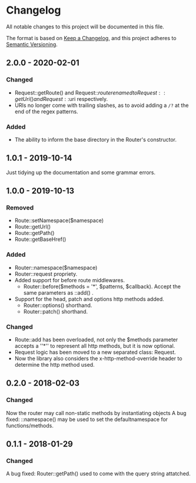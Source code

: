 # Changelog
All notable changes to this project will be documented in this file.

The format is based on [Keep a Changelog](https://keepachangelog.com/en/1.0.0/),
and this project adheres to [Semantic Versioning](https://semver.org/spec/v2.0.0.html).

## 2.0.0 - 2020-02-01

### Changed

- Request::getRoute() and Request::$route renamed to Request::getUri() and Request::$uri respectively.
- URIs no longer come with trailing slashes, as to avoid adding a `/?` at the end of the regex patterns.

### Added

- The ability to inform the base directory in the Router's constructor.



## 1.0.1 - 2019-10-14

Just tidying up the documentation and some grammar errors.

## 1.0.0 - 2019-10-13

### Removed

- Route::setNamespace($namespace)
- Route::getUrl()
- Route::getPath()
- Route::getBaseHref()

### Added

- Router::namespace($namespace)
- Router::request propriety.
- Added support for before route middlewares.
  - Router::before($methods = '*', $patterns, $callback). Accept the same parameters as ::add() .
- Support for the head, patch and options http methods added.
  - Router::options() shorthand.
  - Router::patch() shorthand.

### Changed

- Route::add has been overloaded, not only the $methods parameter accepts a ''*'' 
  to represent all http methods, but it is now optional.
- Request logic has been moved to a new separated class: Request.
- Now the library also considers the x-http-method-override header to determine the 
  http method used.

## 0.2.0 - 2018-02-03

### Changed
Now the router may call non-static methods by instantiating objects
A bug fixed: ::namespace() may be used to set the defaultnamespace for functions/methods.


## 0.1.1 - 2018-01-29

### Changed
A bug fixed: Router::getPath() used to come with the query string attatched. 
